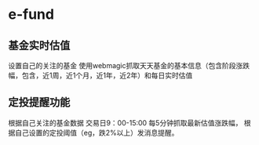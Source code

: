 # e-fund

## 基金实时估值
设置自己的关注的基金
使用webmagic抓取天天基金的基本信息（包含阶段涨跌幅，包含，近1周，近1个月，近1年，近2年）和每日实时估值

## 定投提醒功能
根据自己关注的基金数据
交易日9：00-15:00 每5分钟抓取最新估值涨跌幅，
根据自己设置的定投阈值（eg，跌2%以上）发消息提醒。
